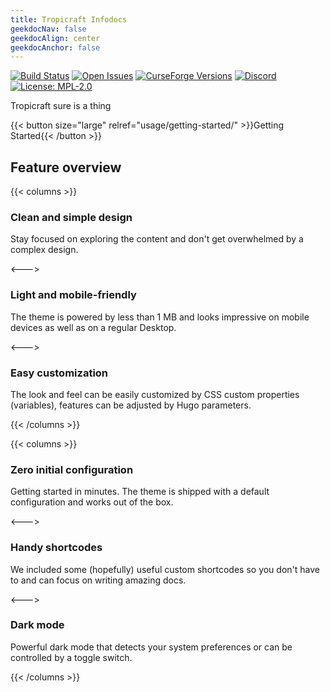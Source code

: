 ```yaml
---
title: Tropicraft Infodocs
geekdocNav: false
geekdocAlign: center
geekdocAnchor: false
---
```


<!-- markdownlint-capture -->
<!-- markdownlint-disable MD033 -->

<span class="badge-placeholder">[![Build Status](https://img.shields.io/github/workflow/status/tropicraft/tropicraft/Java%20CI%20with%20Gradle?style=flat-square)](https://github.com/Tropicraft/Tropicraft/actions)</span>
<span class="badge-placeholder">[![Open Issues](https://img.shields.io/github/issues/Tropicraft/Tropicraft?style=flat-square)](https://github.com/Tropicraft/Tropicraft/issues)</span>
<span class="badge-placeholder">[![CurseForge Versions](https://img.shields.io/badge/dynamic/json?color=e04e14&label=For%20MC&query=%24.gameVersionLatestFiles[%3A1].gameVersion&url=https%3A%2F%2Faddons-ecs.forgesvc.net%2Fapi%2Fv2%2Faddon%2F254794&logo=curseforge&style=flat-square)](https://www.curseforge.com/minecraft/mc-mods/tropicraft/)</span>
<span class="badge-placeholder">[![Discord](https://img.shields.io/discord/285234569375121409?color=7289DA&label=Discord%20&logo=Discord&logoColor=ffffff&style=flat-square)](https://discord.gg/Q24TRnx)</span>
<span class="badge-placeholder">[![License: MPL-2.0](https://img.shields.io/github/license/Tropicraft/Tropicraft?style=flat-square)](https://github.com/Tropicraft/Tropicraft)</span>

<!-- markdownlint-restore -->

Tropicraft sure is a thing

{{< button size="large" relref="usage/getting-started/" >}}Getting Started{{< /button >}}

## Feature overview

{{< columns >}}

### Clean and simple design

Stay focused on exploring the content and don't get overwhelmed by a complex design.

<--->

### Light and mobile-friendly

The theme is powered by less than 1 MB and looks impressive on mobile devices as well as on a regular Desktop.

<--->

### Easy customization

The look and feel can be easily customized by CSS custom properties (variables), features can be adjusted by Hugo parameters.

{{< /columns >}}

{{< columns >}}

### Zero initial configuration

Getting started in minutes. The theme is shipped with a default configuration and works out of the box.

<--->

### Handy shortcodes

We included some (hopefully) useful custom shortcodes so you don't have to and can focus on writing amazing docs.

<--->

### Dark mode

Powerful dark mode that detects your system preferences or can be controlled by a toggle switch.

{{< /columns >}}
